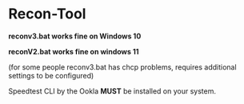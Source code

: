 # Recon-Tool

**reconv3.bat works fine on Windows 10**


**reconV2.bat works fine on windows 11**

(for some people reconv3.bat has chcp problems, requires additional settings to be configured)


Speedtest CLI by the Ookla **MUST** be installed on your system.
